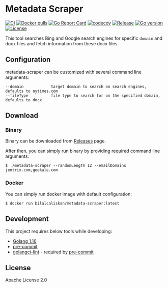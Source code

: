 # Metadata Scraper
[![CI](https://github.com/bilalcaliskan/metadata-scraper/workflows/CI/badge.svg?event=push)](https://github.com/bilalcaliskan/metadata-scraper/actions?query=workflow%3ACI)
[![Docker pulls](https://img.shields.io/docker/pulls/bilalcaliskan/metadata-scraper)](https://hub.docker.com/r/bilalcaliskan/metadata-scraper/)
[![Go Report Card](https://goreportcard.com/badge/github.com/bilalcaliskan/metadata-scraper)](https://goreportcard.com/report/github.com/bilalcaliskan/metadata-scraper)
[![codecov](https://codecov.io/gh/bilalcaliskan/metadata-scraper/branch/master/graph/badge.svg)](https://codecov.io/gh/bilalcaliskan/metadata-scraper)
[![Release](https://img.shields.io/github/release/bilalcaliskan/metadata-scraper.svg)](https://github.com/bilalcaliskan/metadata-scraper/releases/latest)
[![Go version](https://img.shields.io/github/go-mod/go-version/bilalcaliskan/metadata-scraper)](https://github.com/bilalcaliskan/metadata-scraper)
[![License](https://img.shields.io/badge/License-Apache%202.0-blue.svg)](https://opensource.org/licenses/Apache-2.0)

This tool searches Bing and Google search engines for specific `domain` and docx files and fetch information from these docx files.

## Configuration
metadata-scraper can be customized with several command line arguments:
```
--domain            target domain to search on search engines, defaults to nytimes.com
--fileType          file type to search for on the specified domain, defaults to docx
```

## Download
### Binary
Binary can be downloaded from [Releases](https://github.com/bilalcaliskan/metadata-scraper/releases) page.

After then, you can simply run binary by providing required command line arguments:
```shell
$ ./metadata-scraper --randomLength 12 --emailDomains jentrix.com,geekale.com
```

### Docker
You can simply run docker image with default configuration:
```shell
$ docker run bilalcaliskan/metadata-scraper:latest
```

## Development
This project requires below tools while developing:
- [Golang 1.16](https://golang.org/doc/go1.16)
- [pre-commit](https://pre-commit.com/)
- [golangci-lint](https://golangci-lint.run/usage/install/) - required by [pre-commit](https://pre-commit.com/)

## License
Apache License 2.0
